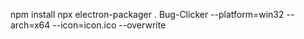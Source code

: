 npm install
npx electron-packager . Bug-Clicker --platform=win32 --arch=x64 --icon=icon.ico --overwrite